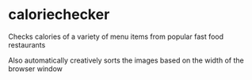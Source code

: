 # caloriechecker
Checks calories of a variety of menu items from popular fast food restaurants

Also automatically creatively sorts the images based on the width of the browser window
